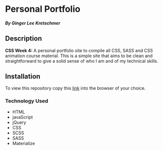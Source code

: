 # Personal Portfolio

#### _By **Ginger Lee Kretschmer**_

## Description

**CSS Week 4:** A personal portfolio site to compile all CSS, SASS and CSS animation course material. This is a simple site that aims to be clean and straightforward to give a solid sense of who I am and of my technical skills.

## Installation
To view this repository copy this [link](https://gingerlee.github.io/ggdoesit/) into the browser of your choice.


### Technology Used
* HTML
* javaScript
* jQuery
* CSS
* SCSS
* SASS
* Materialize
